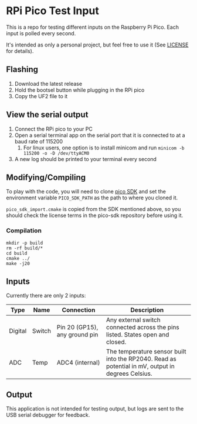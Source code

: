 # RPi Pico Test Input

This is a repo for testing different inputs on the Raspberry Pi Pico. Each input is polled every second.

It's intended as only a personal project, but feel free to use it (See [LICENSE](LICENSE) for details).


## Flashing

1. Download the latest release
1. Hold the bootsel button while plugging in the RPi pico
1. Copy the UF2 file to it


## View the serial output

1. Connect the RPi pico to your PC
1. Open a serial terminal app on the serial port that it is connected to at a baud rate of 115200
    1. For linux users, one option is to install minicom and run `minicom -b 115200 -o -D /dev/ttyACM0`
1. A new log should be printed to your terminal every second


## Modifying/Compiling

To play with the code, you will need to clone [pico SDK](https://github.com/raspberrypi/pico-sdk) and set the environment variable `PICO_SDK_PATH` as the path to where you cloned it.

`pico_sdk_import.cmake` is copied from the SDK mentioned above, so you should check the license terms in the pico-sdk repository before using it.

### Compilation
```SH
mkdir -p build
rm -rf build/*
cd build
cmake ../
make -j20
```


## Inputs

Currently there are only 2 inputs:

Type    | Name   | Connection                    | Description
--------|--------|-------------------------------|---------------------------------------------------------------------------------------------------
Digital | Switch | Pin 20 (GP15), any ground pin | Any external switch connected across the pins listed. States open and closed.
ADC     | Temp   | ADC4 (internal)               | The temperature sensor built into the RP2040. Read as potential in mV, output in degrees Celsius.

## Output

This application is not intended for testing output, but logs are sent to the USB serial debugger for feedback.